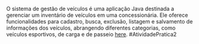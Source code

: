O sistema de gestão de veículos é uma aplicação Java destinada a gerenciar um inventário de veículos em uma concessionária. Ele oferece funcionalidades para cadastro, busca, exclusão, listagem e salvamento de informações dos veículos, abrangendo diferentes categorias, como veículos esportivos, de carga e de passeio [here](https://github.com/microsoft/vscode-java-dependency#manage-dependencies).
# A t i v i d a d e P r a t i c a 2 
 
 
